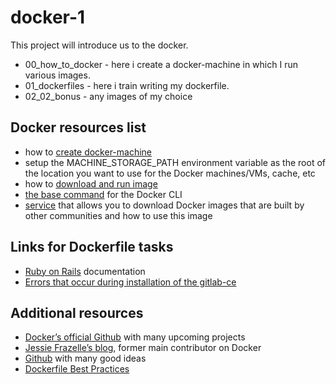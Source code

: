 # docker-1
This project will introduce us to the docker.

- 00_how_to_docker - here i create a docker-machine in which I run various images.
- 01_dockerfiles - here i train writing my dockerfile.
- 02_02_bonus - any images of my choice

## Docker resources list

* how to [create docker-machine](https://docs.docker.com/machine/reference/create/)
* setup the MACHINE_STORAGE_PATH environment variable as the root of the location you want to use for the Docker machines/VMs, cache, etc
* how to [download and run image](https://docs.docker.com/engine/reference/run/)
* [the base command](https://docs.docker.com/engine/reference/commandline/docker/) for the Docker CLI 
* [service](https://hub.docker.com/) that allows you to download Docker images that are built by other communities and how to use this image

## Links for Dockerfile tasks 

* [Ruby on Rails](https://rubyonrails.org/) documentation
* [Errors that occur during installation of the gitlab-ce](https://medium.com/@1997corry/running-your-own-gitlab-on-docker-community-edition-39c4a8f99553)


## Additional resources

* [Docker’s official Github](https://github.com/docker) with many upcoming projects
* [ Jessie Frazelle’s blog](https://blog.jessfraz.com/), former main contributor on Docker
* [Github](https://blog.jessfraz.com/)  with many good ideas
* [Dockerfile Best Practices](https://docs.docker.com/develop/develop-images/dockerfile_best-practices/)
